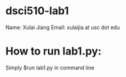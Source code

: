 # dsci510-lab1

Name: Xulai Jiang
Email: xulaijia at usc dot edu

# How to run lab1.py: 
Simply $run lab1.py in command line
